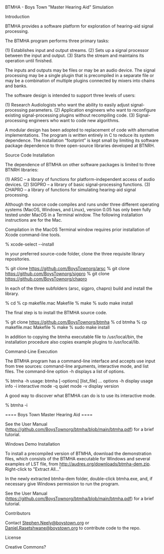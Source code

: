 BTMHA - Boys Town "Master Hearing Aid" Simulation

IntroductionBTMHA provides a software platform for exploration of hearing-aid signal processing.The BTMHA program performs three primary tasks:
(1) Establishes input and output streams.(2) Sets up a signal processor between the input and output.(3) Starts the stream and maintains its operation until finished.The inputs and outputs may be files or may be an audio device. The signal processing may be a single plugin that is precompiled in a separate file or may be a combination of multiple plugins connected by mixers into chains and banks.
The software design is intended to support three levels of users:(1) Research Audiologists who want the ability to easily adjust signal-processing parameters.(2) Application engineers who want to reconfigure existing signal-processing plugins without recompiling code.(3) Signal-processing engineers who want to code new algorithms.A modular design has been adopted to replacement of code with alternative implementations. The program is written entirely in C to reduce its system dependence. The installation “footprint” is kept small by limiting its software package dependence to three open-source libraries developed at BTNRH.

Source Code InstallationThe dependence of BTMHA on other software packages is limited to three BTNRH libraries:(1) ARSC – a library of functions for platform-independent access of audio devices.(2) SIGPRO – a library of basic signal-processing functions.(3) CHAPRO – a library of functions for simulating hearing-aid signal processing.
Although the source code compiles and runs under three different operating systems (MacOS, Windows, and Linux), version 0.05 has only been fully tested under MacOS in a Terminal window. The following installation instructions are for the Mac.Compilation in the MacOS Terminal window requires prior installation of Xcode command-line tools. 
% xcode-select --installIn your preferred source-code folder, clone the three requisite library repositories.

% git clone https://github.com/BoysTownorg/arsc% git clone https://github.com/BoysTownorg/sigpro% git clone https://github.com/BoysTownorg/chaproIn each of the three subfolders (arsc, sigpro, chapro) build and install the library.% cd <library name>% cp makefile.mac Makefile% make% sudo make installThe final step is to install the BTMHA source code. 

% git clone https://github.com/BoysTownorg/btmha
% cd btmha% cp makefile.mac Makefile% make% sudo make installIn addition to copying the btmha executable file to /usr/local/bin, the installationprocedure also copies example plugins to /usr/local/lib.

Command-Line Execution

The BTMHA program has a command-line interface and accepts use input from tree sources: command-line arguments, interactive mode, and list files. The command-line option -h displays a list of options.

% btmha -h
usage: btmha [-options] [list_file] ...
options
-h    display usage info
-i    interactive mode
-q    quiet mode
-v    display version

A good way to discover what BTMHA can do is to use its interactive mode.

% btmha -i

==== Boys Town Master Hearing Aid ====
>>

See the User Manual (https://github.com/BoysTownorg/btmha/blob/main/btmha.pdf) for a brief tutorial.

Windows Demo InstallationTo install a precompiled version of BTMHA, download the demonstration files, which consists of the BTMHA executable for Windows and several examples of LST file, from http://audres.org/downloads/btmha-dem.zip. Right-click to "Extract All..." 

In the newly extracted btmha-dem folder, double-click btmha.exe, and, if necessary give Windows permission to run the program. 

See the User Manual (https://github.com/BoysTownorg/btmha/blob/main/btmha.pdf) for a brief tutorial.
Contributors

Contact Stephen.Neely@boystown.org or Daniel.Rasetshwane@boystown.org to contribute code to the repo.

License

Creative Commons?

